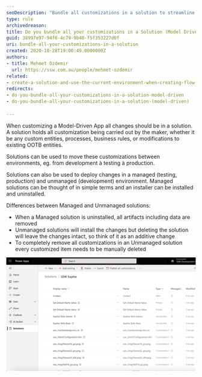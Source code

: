 ```yaml
---
seoDescription: "Bundle all customizations in a solution to streamline model-driven app development and deployment, ensuring easy transfer between environments."
type: rule
archivedreason: 
title: Do you bundle all your customizations in a Solution (Model Driven)?
guid: 38997e97-94f6-4c79-9b40-f5f353227d0f
uri: bundle-all-your-customizations-in-a-solution
created: 2020-10-28T19:00:49.0000000Z
authors:
- title: Mehmet Ozdemir
  url: https://ssw.com.au/people/mehmet-ozdemir
related: 
- create-a-solution-and-use-the-current-environment-when-creating-flow-for-dynamics
redirects:
- do-you-bundle-all-your-customizations-in-a-solution-model-driven
- do-you-bundle-all-your-customizations-in-a-solution-(model-driven)

---
```


When customizing a Model-Driven App all changes should be in a solution. A solution holds all customization being carried out by the maker, whether it be any custom entities, processes, business rules, or modifications to existing OOTB entities.

<!--endintro-->

Solutions can be used to move these customizations between environments, eg. from development à testing à production.

Solutions can also be used to deploy changes in a managed (testing, production) and unmanaged (development) environment. Managed solutions can be thought of in simple terms and an installer can be installed and uninstalled.

Differences between Managed and Unmanaged solutions:

* When a Managed solution is uninstalled, all artifacts including data are removed
* Unmanaged solutions will install the changes but deleting the solution will leave the changes intact, so think of it as an additive change
* To completely remove all customizations in an Unmanaged solution every customized item needs to be manually deleted

![Figure: Solution show all customizations, make it very easy to move changes between environments](solutions-custom.png)  
